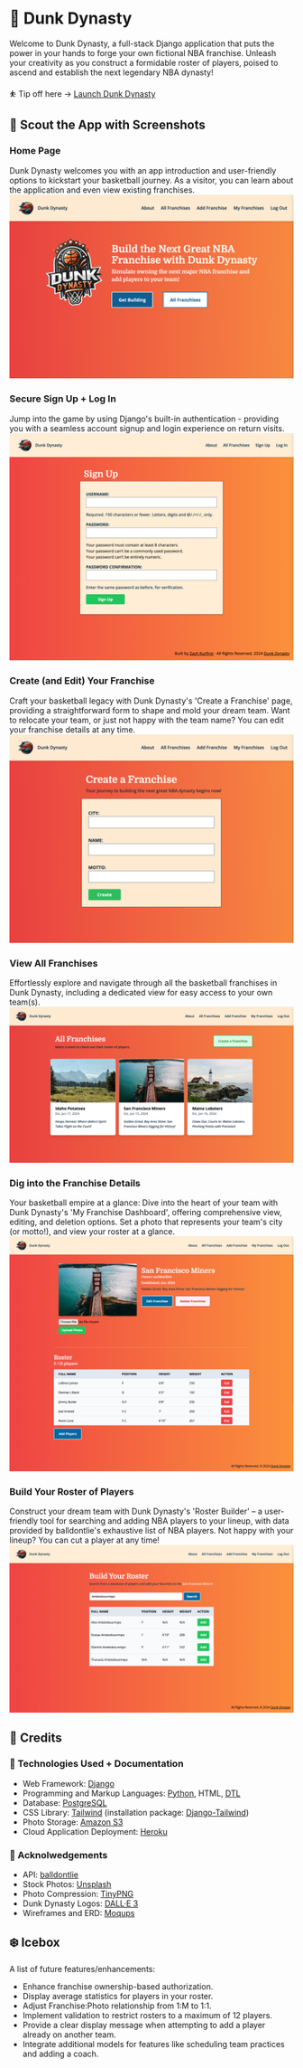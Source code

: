# 🏀 Dunk Dynasty
Welcome to Dunk Dynasty, a full-stack Django application that puts the power in your hands to forge your own fictional NBA franchise. Unleash your creativity as you construct a formidable roster of players, poised to ascend and establish the next legendary NBA dynasty!

⛹️ Tip off here → <a href="https://dunkdynasty-7001c09430f6.herokuapp.com/" target="_blank" rel="noopener noreferrer">Launch Dunk Dynasty</a>

## 👀 Scout the App with Screenshots
### Home Page
Dunk Dynasty welcomes you with an app introduction and user-friendly options to kickstart your basketball journey. As a visitor, you can learn about the application and even view existing franchises.
![home page](./main_app/static/Assets/Screenshots/dunk-dynasty-screenshot-home.png)

### Secure Sign Up + Log In
Jump into the game by using Django's built-in authentication - providing you with a seamless account signup and login experience on return visits.
![sign up](./main_app/static/Assets/Screenshots/dunk-dynasty-screenshot-signup.png)

### Create (and Edit) Your Franchise
Craft your basketball legacy with Dunk Dynasty's 'Create a Franchise' page, providing a straightforward form to shape and mold your dream team. Want to relocate your team, or just not happy with the team name? You can edit your franchise details at any time.
![create a franchise page](./main_app/static/Assets/Screenshots/dunk-dynasty-screenshot-create-franchise.png)

### View All Franchises
Effortlessly explore and navigate through all the basketball franchises in Dunk Dynasty, including a dedicated view for easy access to your own team(s).
![all franchises page](./main_app/static/Assets/Screenshots/dunk-dynasty-screenshot-all-franchises.png)

### Dig into the Franchise Details
Your basketball empire at a glance: Dive into the heart of your team with Dunk Dynasty's 'My Franchise Dashboard', offering comprehensive view, editing, and deletion options. Set a photo that represents your team's city (or motto!), and view your roster at a glance.
![franchise details page](./main_app/static/Assets/Screenshots/dunk-dynasty-screenshot-franchise-details.png)

### Build Your Roster of Players
Construct your dream team with Dunk Dynasty's 'Roster Builder' – a user-friendly tool for searching and adding NBA players to your lineup, with data provided by balldontlie's exhaustive list of NBA players. Not happy with your lineup? You can cut a player at any time!
![search for players page](./main_app/static/Assets/Screenshots/dunk-dynasty-screenshot-search.png)

## 📃 Credits
### 👾 Technologies Used + Documentation
- Web Framework: <a href="https://docs.djangoproject.com/en/5.0/" target="_blank" rel="noreferrer noopener">Django</a>
- Programming and Markup Languages: <a href="https://docs.python.org/3/" target="_blank" rel="noreferrer noopener">Python</a>, HTML, <a href="https://docs.djangoproject.com/en/5.0/ref/templates/language/" target="_blank" rel="noopener noreferrer">DTL</a>
- Database: <a href="https://www.postgresql.org/docs/" target="_blank" rel="noreferrer noopener">PostgreSQL</a>
- CSS Library: <a href="https://tailwindcss.com/docs/" target="_blank" rel="noreferrer noopener">Tailwind</a> (installation package: <a href="https://django-tailwind.readthedocs.io/en/latest/installation.html" target="_blank" rel="noreferrer noopener">Django-Tailwind</a>)
- Photo Storage: <a href="https://docs.aws.amazon.com/s3/" target="_blank" rel="noreferrer noopener">Amazon S3</a>
- Cloud Application Deployment: <a href="https://devcenter.heroku.com/categories/reference" target="_blank" rel="noreferrer noopener">Heroku</a>

### 👏 Acknolwedgements
- API: <a href="https://www.balldontlie.io/home.html" target="_blank" rel="noreferrer noopener">balldontlie</a>
- Stock Photos: <a href="https://unsplash.com/" target="_blank" rel="noreferrer noopener">Unsplash</a>
- Photo Compression: <a href="https://tinypng.com/" target="_blank" rel="noreferrer noopener">TinyPNG</a>
- Dunk Dynasty Logos: <a href="https://openai.com/dall-e-3" target="_blank" rel="noreferrer noopener">DALL·E 3</a>
- Wireframes and ERD: <a href="https://moqups.com/" target="_blank" rel="noreferrer noopener">Moqups</a>

## ❄️ Icebox
A list of future features/enhancements:
- Enhance franchise ownership-based authorization.
- Display average statistics for players in your roster.
- Adjust Franchise:Photo relationship from 1:M to 1:1.
- Implement validation to restrict rosters to a maximum of 12 players.
- Provide a clear display message when attempting to add a player already on another team.
- Integrate additional models for features like scheduling team practices and adding a coach.